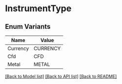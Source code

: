 # InstrumentType

## Enum Variants

| Name | Value |
|---- | -----|
| Currency | CURRENCY |
| Cfd | CFD |
| Metal | METAL |


[[Back to Model list]](../README.md#documentation-for-models) [[Back to API list]](../README.md#documentation-for-api-endpoints) [[Back to README]](../README.md)


